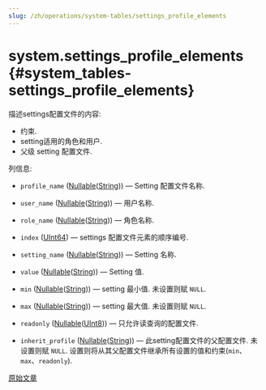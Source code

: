 ```yaml
---
slug: /zh/operations/system-tables/settings_profile_elements
---
```

# system.settings_profile_elements {#system_tables-settings_profile_elements}

描述settings配置文件的内容:

- 约束.
- setting适用的角色和用户.
- 父级 setting 配置文件.

列信息:
-    `profile_name` ([Nullable](../../sql-reference/data-types/nullable.md)([String](../../sql-reference/data-types/string.md))) — Setting 配置文件名称.

-    `user_name` ([Nullable](../../sql-reference/data-types/nullable.md)([String](../../sql-reference/data-types/string.md))) — 用户名称.

-    `role_name` ([Nullable](../../sql-reference/data-types/nullable.md)([String](../../sql-reference/data-types/string.md))) — 角色名称.

-    `index` ([UInt64](../../sql-reference/data-types/int-uint.md)) — settings 配置文件元素的顺序编号.

-    `setting_name` ([Nullable](../../sql-reference/data-types/nullable.md)([String](../../sql-reference/data-types/string.md))) — Setting 名称.

-    `value` ([Nullable](../../sql-reference/data-types/nullable.md)([String](../../sql-reference/data-types/string.md))) — Setting 值.

-    `min` ([Nullable](../../sql-reference/data-types/nullable.md)([String](../../sql-reference/data-types/string.md))) — setting 最小值. 未设置则赋 `NULL`.

-    `max` ([Nullable](../../sql-reference/data-types/nullable.md)([String](../../sql-reference/data-types/string.md))) — setting 最大值. 未设置则赋 `NULL`.

-    `readonly` ([Nullable](../../sql-reference/data-types/nullable.md)([UInt8](../../sql-reference/data-types/int-uint.md#uint-ranges))) — 只允许读查询的配置文件.

-    `inherit_profile` ([Nullable](../../sql-reference/data-types/nullable.md)([String](../../sql-reference/data-types/string.md))) — 此setting配置文件的父配置文件. 未设置则赋 `NULL`. 设置则将从其父配置文件继承所有设置的值和约束(`min`、`max`、`readonly`).

[原始文章](https://clickhouse.com/docs/en/operations/system-tables/settings_profile_elements) <!--hide-->
